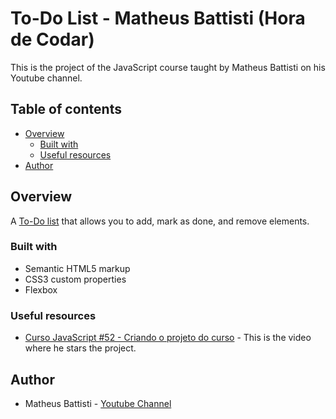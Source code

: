 # To-Do List - Matheus Battisti (Hora de Codar)

This is the project of the JavaScript course taught by Matheus Battisti on his Youtube channel.

## Table of contents

- [Overview](#overview)
  - [Built with](#built-with)
  - [Useful resources](#built-with)
- [Author](#author)

## Overview

A [To-Do list](https://wiklyn.github.io/to-do_list---matheus-battisti/) that allows you to add, mark as done, and remove elements.


### Built with

- Semantic HTML5 markup
- CSS3 custom properties
- Flexbox

### Useful resources

- [Curso JavaScript #52 - Criando o projeto do curso](https://youtu.be/KNk0Cex3zcM) - This is the video where he stars the project.

## Author

- Matheus Battisti - [Youtube Channel](https://www.youtube.com/@MatheusBattisti)

